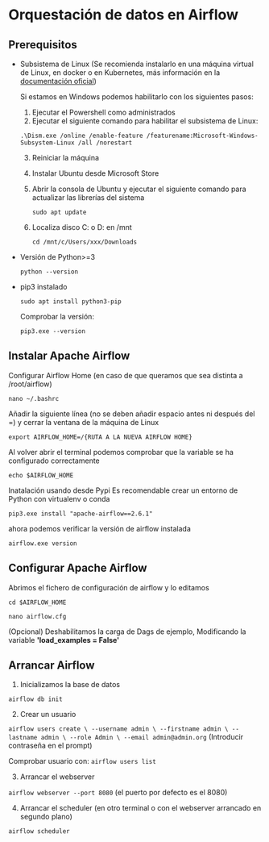 # Orquestación de datos en Airflow

## Prerequisitos

- Subsistema de Linux (Se recomienda instalarlo en una máquina virtual de Linux, en docker o en Kubernetes, más información en la [documentación oficial](https://airflow.apache.org/docs/apache-airflow/stable/installation/index.html))

   Si estamos en Windows podemos habilitarlo con los siguientes pasos:

   1. Ejecutar el Powershell como administrados
   2. Ejecutar el siguiente comando para habilitar el subsistema de Linux:

   `.\Dism.exe /online /enable-feature /featurename:Microsoft-Windows-Subsystem-Linux /all /norestart`

   3. Reiniciar la máquina

   4. Instalar Ubuntu desde Microsoft Store

   5. Abrir la consola de Ubuntu y ejecutar el siguiente comando para actualizar las librerías del sistema
   
      `sudo apt update`

   6. Localiza disco C: o D: en /mnt
   
      `cd /mnt/c/Users/xxx/Downloads`

- Versión de Python>=3

  `python --version`

- pip3 instalado

  `sudo apt install python3-pip`
  
  Comprobar la versión:
  
  `pip3.exe --version`

## Instalar Apache Airflow

Configurar Airflow Home (en caso de que queramos que sea distinta a /root/airflow)

`nano ~/.bashrc`

Añadir la siguiente línea (no se deben añadir espacio antes ni después del =) y cerrar la ventana de la máquina de Linux

`export AIRFLOW_HOME=/{RUTA A LA NUEVA AIRFLOW HOME}`

Al volver abrir el terminal podemos comprobar que la variable se ha configurado correctamente

`echo $AIRFLOW_HOME`

Inatalación usando desde Pypi
Es recomendable crear un entorno de Python con virtualenv o conda

`pip3.exe install "apache-airflow==2.6.1"`

ahora podemos verificar la versión de airflow instalada

`airflow.exe version`

## Configurar Apache Airflow

Abrimos el fichero de configuración de airflow y lo editamos

`cd $AIRFLOW_HOME`

`nano airflow.cfg`

(Opcional) Deshabilitamos la carga de Dags de ejemplo, Modificando la variable **'load_examples = False'**

## Arrancar Airflow

1. Inicializamos la base de datos

`airflow db init`

2. Crear un usuario

`airflow users create \
--username admin \
--firstname admin \
--lastname admin \
--role Admin \
--email admin@admin.org`
(Introducir contraseña en el prompt)

Comprobar usuario con:
`airflow users list`

3. Arrancar el webserver

`airflow webserver --port 8080` (el puerto por defecto es el 8080)

4. Arrancar el scheduler (en otro terminal o con el webserver arrancado en segundo plano)

`airflow scheduler`
